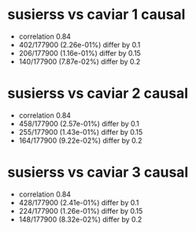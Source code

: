 # susierss vs caviar  1 causal

- correlation 0.84
- 402/177900 (2.26e-01%) differ by 0.1
- 206/177900 (1.16e-01%) differ by 0.15
- 140/177900 (7.87e-02%) differ by 0.2


# susierss vs caviar  2 causal

- correlation 0.84
- 458/177900 (2.57e-01%) differ by 0.1
- 255/177900 (1.43e-01%) differ by 0.15
- 164/177900 (9.22e-02%) differ by 0.2


# susierss vs caviar  3 causal

- correlation 0.84
- 428/177900 (2.41e-01%) differ by 0.1
- 224/177900 (1.26e-01%) differ by 0.15
- 148/177900 (8.32e-02%) differ by 0.2


